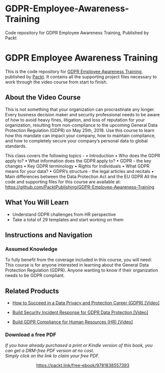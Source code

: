 # GDPR-Employee-Awareness-Training
Code repository for GDPR Employee Awareness Training, Published by Packt
# GDPR Employee Awareness Training
This is the code repository for [GDPR Employee Awareness Training](https://www.packtpub.com/big-data-and-business-intelligence/build-gdpr-compliance-human-resources-video?utm_source=github&utm_medium=repository&utm_campaign=9781789618273), published by [Packt](https://www.packtpub.com/?utm_source=github). It contains all the supporting project files necessary to work through the video course from start to finish.
## About the Video Course
This is not something that your organization can procrastinate any longer. Every business decision maker and security professional needs to be aware of how to avoid heavy fines, litigation, and loss of reputation for your organization, resulting from non-compliance to the upcoming General Data Protection Regulation (GDPR) on May 25th, 2018. Use this course to learn how this mandate can impact your company, how to maintain compliance, and how to completely secure your company’s personal data to global standards. 

This class covers the following topics - 
• Introduction
• Who does the GDPR apply to?
• What information does the GDPR apply to?
• GDPR - the key changes
• Key GDPR terminology
• Rights for Individuals
• What GDPR means for your data?
• GDPR’s structure - the legal articles and recitals
• Main differences between the Data Protection Act and the EU GDPR
All the code and supporting files for this course are available at: https://github.com/PacktPublishing/GDPR-Employee-Awareness-Training

<H2>What You Will Learn</H2>
<DIV class=book-info-will-learn-text>
<UL>
<LI>Understand GDPR challenges from HR perspective 
<LI>Take a total of 29 templates and start working on them </LI></UL></DIV>

## Instructions and Navigation
### Assumed Knowledge
To fully benefit from the coverage included in this course, you will need:<br/>
This course is for anyone interested in learning about the General Data Protection Regulation (GDPR). Anyone wanting to know if their organization needs to be GDPR compliant.


## Related Products
* [How to Succeed in a Data Privacy and Protection Career (GDPR) [Video]](https://www.packtpub.com/big-data-and-business-intelligence/build-gdpr-compliance-human-resources-video?utm_source=github&utm_medium=repository&utm_campaign=9781789618273)

* [Build Security Incident Response for GDPR Data Protection [Video]](https://www.packtpub.com/big-data-and-business-intelligence/build-gdpr-compliance-human-resources-video?utm_source=github&utm_medium=repository&utm_campaign=9781789618273)

* [Build GDPR Compliance for Human Resources (HR) [Video]](https://www.packtpub.com/big-data-and-business-intelligence/build-gdpr-compliance-human-resources-video?utm_source=github&utm_medium=repository&utm_campaign=9781789618273)

### Download a free PDF

 <i>If you have already purchased a print or Kindle version of this book, you can get a DRM-free PDF version at no cost.<br>Simply click on the link to claim your free PDF.</i>
<p align="center"> <a href="https://packt.link/free-ebook/9781838557393">https://packt.link/free-ebook/9781838557393 </a> </p>